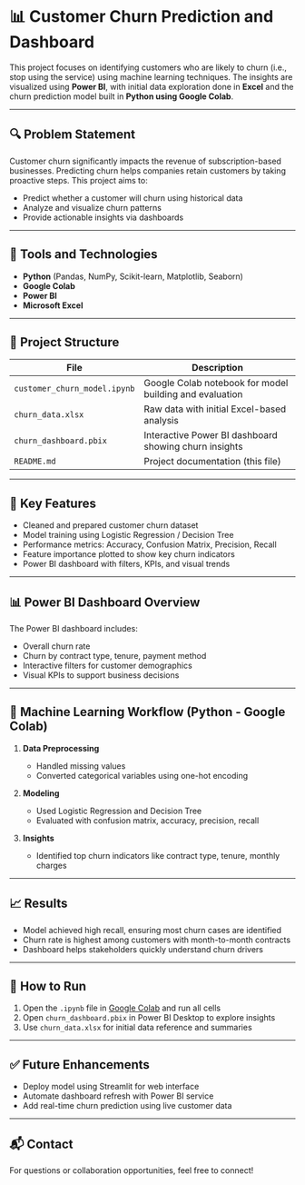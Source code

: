 # 📊 Customer Churn Prediction and Dashboard

This project focuses on identifying customers who are likely to churn (i.e., stop using the service) using machine learning techniques. The insights are visualized using **Power BI**, with initial data exploration done in **Excel** and the churn prediction model built in **Python using Google Colab**.

---

## 🔍 Problem Statement

Customer churn significantly impacts the revenue of subscription-based businesses. Predicting churn helps companies retain customers by taking proactive steps. This project aims to:
- Predict whether a customer will churn using historical data
- Analyze and visualize churn patterns
- Provide actionable insights via dashboards

---

## 🧰 Tools and Technologies

- **Python** (Pandas, NumPy, Scikit-learn, Matplotlib, Seaborn)
- **Google Colab**
- **Power BI**
- **Microsoft Excel**

---

## 📁 Project Structure

| File | Description |
|------|-------------|
| `customer_churn_model.ipynb` | Google Colab notebook for model building and evaluation |
| `churn_data.xlsx` | Raw data with initial Excel-based analysis |
| `churn_dashboard.pbix` | Interactive Power BI dashboard showing churn insights |
| `README.md` | Project documentation (this file) |

---

## 📌 Key Features

- Cleaned and prepared customer churn dataset
- Model training using Logistic Regression / Decision Tree
- Performance metrics: Accuracy, Confusion Matrix, Precision, Recall
- Feature importance plotted to show key churn indicators
- Power BI dashboard with filters, KPIs, and visual trends

---

## 📊 Power BI Dashboard Overview

The Power BI dashboard includes:
- Overall churn rate
- Churn by contract type, tenure, payment method
- Interactive filters for customer demographics
- Visual KPIs to support business decisions

---

## 🧠 Machine Learning Workflow (Python - Google Colab)

1. **Data Preprocessing**  
   - Handled missing values  
   - Converted categorical variables using one-hot encoding

2. **Modeling**  
   - Used Logistic Regression and Decision Tree  
   - Evaluated with confusion matrix, accuracy, precision, recall

3. **Insights**  
   - Identified top churn indicators like contract type, tenure, monthly charges

---

## 📈 Results

- Model achieved high recall, ensuring most churn cases are identified
- Churn rate is highest among customers with month-to-month contracts
- Dashboard helps stakeholders quickly understand churn drivers

---

## 🚀 How to Run

1. Open the `.ipynb` file in [Google Colab](https://colab.research.google.com) and run all cells
2. Open `churn_dashboard.pbix` in Power BI Desktop to explore insights
3. Use `churn_data.xlsx` for initial data reference and summaries

---

## ✅ Future Enhancements

- Deploy model using Streamlit for web interface
- Automate dashboard refresh with Power BI service
- Add real-time churn prediction using live customer data

---

## 📬 Contact

For questions or collaboration opportunities, feel free to connect!
